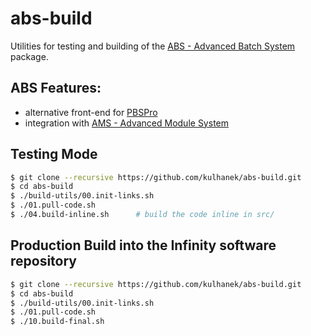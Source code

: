 # abs-build
Utilities for testing and building of the [ABS - Advanced Batch System](https://github.com/kulhanek/abs) package.

## ABS Features:
* alternative front-end for [PBSPro](http://pbspro.org/)
* integration with [AMS - Advanced Module System](https://github.com/kulhanek/ams)

## Testing Mode
```bash
$ git clone --recursive https://github.com/kulhanek/abs-build.git
$ cd abs-build
$ ./build-utils/00.init-links.sh
$ ./01.pull-code.sh
$ ./04.build-inline.sh      # build the code inline in src/
```

## Production Build into the Infinity software repository
```bash
$ git clone --recursive https://github.com/kulhanek/abs-build.git
$ cd abs-build
$ ./build-utils/00.init-links.sh
$ ./01.pull-code.sh
$ ./10.build-final.sh
```

